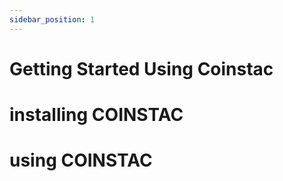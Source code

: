 ```yaml
---
sidebar_position: 1
---
```


# Getting Started Using Coinstac

# installing COINSTAC

# using COINSTAC